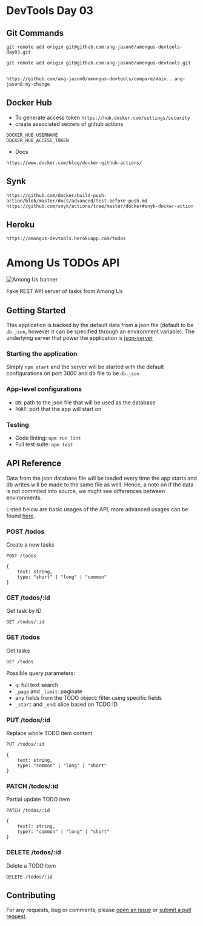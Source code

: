 # DevTools Day 03 


## Git Commands
```git remote add origin git@github.com:ang-jason8/amongus-devtools-day03.git```
```
git remote add origin git@github.com:ang-jason8/amongus-devtools.git


https://github.com/ang-jason8/amongus-devtools/compare/main...ang-jason8:my-change

```
## Docker Hub

- To generate access token
```https://hub.docker.com/settings/security```
- create associated secrets of github actions
```
DOCKER_HUB_USERNAME 
DOCKER_HUB_ACCESS_TOKEN  
```
- Docs
```https://github.com/marketplace/actions/build-and-push-docker-images
https://www.docker.com/blog/docker-github-actions/
```

## Synk
```https://github.com/docker/build-push-action/blob/master/docs/advanced/test-before-push.md```
```https://github.com/snyk/actions/tree/master/docker#snyk-docker-action```

## Heroku
```https://amongus-devtools.herokuapp.com/todos```



# Among Us TODOs API

![Among Us banner](docs/img/banner.jpg)

Fake REST API server of tasks from Among Us

## Getting Started

This application is backed by the default data from a json file (default to be `db.json`, however it can be specified through an environment variable).
The underlying server that power the application is [json-server](https://github.com/typicode/json-server)

### Starting the application

Simply `npm start` and the server will be started with the default configurations on port 3000 and db file to be `db.json`

### App-level configurations

- `DB`: path to the json file that will be used as the database
- `PORT`: port that the app will start on

### Testing

- Code linting: `npm run lint`
- Full test suite: `npm test`

## API Reference

Data from the json database file will be loaded every time the app starts and db writes will be made to the same file as well. Hence, a note on if the data is not commited into source, we might see differences between environments.

Listed below are basic usages of the API, more advanced usages can be found [here](https://github.com/typicode/json-server#routes).

### POST /todos

Create a new tasks

```
POST /todos

{
    text: string,
    type: "short" | "long" | "common"
}
```

### GET /todos/:id

Get task by ID

```
GET /todos/:id
```

### GET /todos

Get tasks

```
GET /todos
```

Possible query parameters:

- `q`: full text search
- `_page` and `_limit`: paginate
- any fields from the TODO object: filter using specific fields
- `_start` and `_end`: slice based on TODO ID

### PUT /todos/:id

Replace whole TODO item content

```
PUT /todos/:id

{
    text: string,
    type: "common" | "long" | "short"
}
```

### PATCH /todos/:id

Partial update TODO item

```
PATCH /todos/:id

{
    text?: string,
    type?: "common" | "long" | "short"
}
```

### DELETE /todos/:id

Delete a TODO item

```
DELETE /todos/:id
```

## Contributing

For any requests, bug or comments, please [open an issue](https://github.com/stanleynguyen/amongus-todo/issues) or [submit a pull request](https://github.com/stanleynguyen/amongus-todo/pulls).
